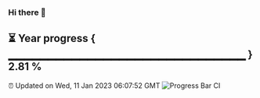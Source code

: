 ### Hi there 👋
⏳ Year progress { ▁▁▁▁▁▁▁▁▁▁▁▁▁▁▁▁▁▁▁▁▁▁▁▁▁▁▁▁▁▁ } 2.81 %
---
⏰ Updated on Wed, 11 Jan 2023 06:07:52 GMT
![Progress Bar CI](https://github.com/Moyi321/Moyi321/workflows/Progress%20Bar%20CI/badge.svg)
